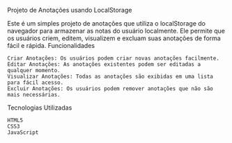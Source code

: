 Projeto de Anotações usando LocalStorage

Este é um simples projeto de anotações que utiliza o localStorage do navegador para armazenar as notas do usuário localmente. Ele permite que os usuários criem, editem, visualizem e excluam suas anotações de forma fácil e rápida.
Funcionalidades

    Criar Anotações: Os usuários podem criar novas anotações facilmente.
    Editar Anotações: As anotações existentes podem ser editadas a qualquer momento.
    Visualizar Anotações: Todas as anotações são exibidas em uma lista para fácil acesso.
    Excluir Anotações: Os usuários podem remover anotações que não são mais necessárias.

Tecnologias Utilizadas

    HTML5
    CSS3
    JavaScript

